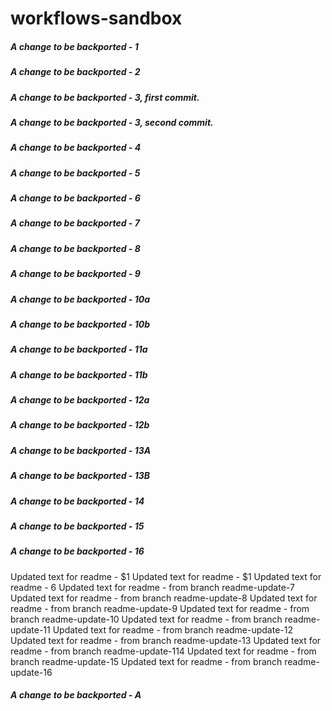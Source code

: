 # workflows-sandbox

##### A change to be backported - 1
##### A change to be backported - 2
##### A change to be backported - 3, first commit.
##### A change to be backported - 3, second commit.
##### A change to be backported - 4
##### A change to be backported - 5
##### A change to be backported - 6
##### A change to be backported - 7
##### A change to be backported - 8
##### A change to be backported - 9
##### A change to be backported - 10a
##### A change to be backported - 10b
##### A change to be backported - 11a
##### A change to be backported - 11b
##### A change to be backported - 12a
##### A change to be backported - 12b
##### A change to be backported - 13A
##### A change to be backported - 13B
##### A change to be backported - 14
##### A change to be backported - 15
##### A change to be backported - 16
Updated text for readme - $1
Updated text for readme - $1
Updated text for readme - 6
Updated text for readme - from branch readme-update-7
Updated text for readme - from branch readme-update-8
Updated text for readme - from branch readme-update-9
Updated text for readme - from branch readme-update-10
Updated text for readme - from branch readme-update-11
Updated text for readme - from branch readme-update-12
Updated text for readme - from branch readme-update-13
Updated text for readme - from branch readme-update-114
Updated text for readme - from branch readme-update-15
Updated text for readme - from branch readme-update-16
##### A change to be backported - A

